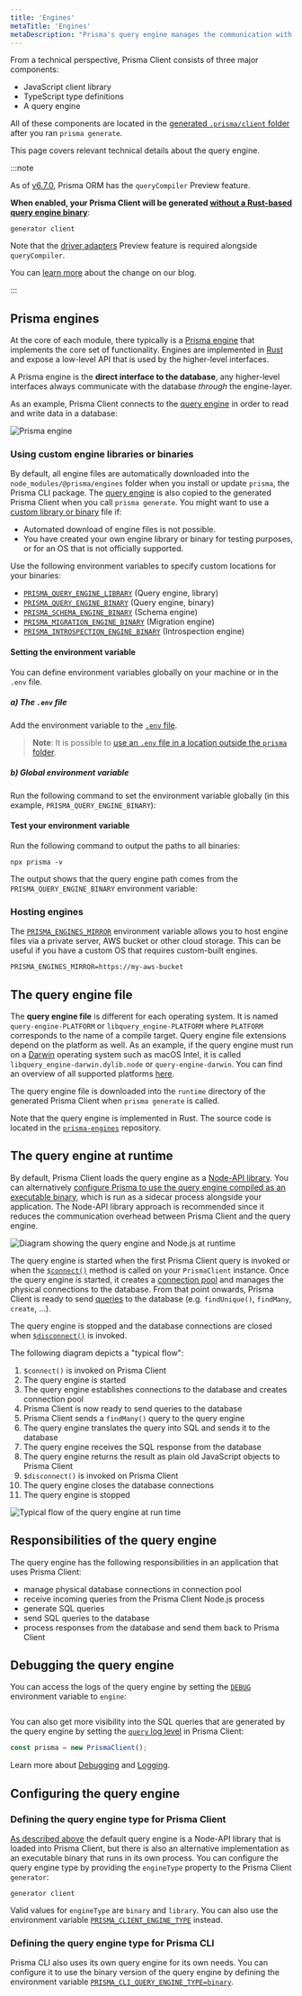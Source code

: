 ```yaml
---
title: 'Engines'
metaTitle: 'Engines'
metaDescription: "Prisma's query engine manages the communication with the database when using Prisma Client. Learn how it works on this page."
---
```


From a technical perspective, Prisma Client consists of three major components:

- JavaScript client library
- TypeScript type definitions
- A query engine

All of these components are located in the [generated `.prisma/client` folder](/orm/prisma-client/setup-and-configuration/generating-prisma-client#the-prismaclient-npm-package) after you ran `prisma generate`.

This page covers relevant technical details about the query engine.

:::note

As of [v6.7.0](https://pris.ly/release/6.7.0), Prisma ORM has the `queryCompiler` Preview feature.

**When enabled, your Prisma Client will be generated [without a Rust-based query engine binary](/orm/prisma-client/setup-and-configuration/no-rust-engine)**:

```prisma
generator client
```

Note that the [driver adapters](/orm/overview/databases/database-drivers#driver-adapters) Preview feature is required alongside `queryCompiler`.

You can [learn more](https://www.prisma.io/blog/rust-to-typescript-update-boosting-prisma-orm-performance) about the change on our blog.

:::

## Prisma engines

At the core of each module, there typically is a [Prisma engine](https://github.com/prisma/prisma-engines) that implements the core set of functionality. Engines are implemented in [Rust](https://www.rust-lang.org/) and expose a low-level API that is used by the higher-level interfaces.

A Prisma engine is the **direct interface to the database**, any higher-level interfaces always communicate with the database _through_ the engine-layer.

As an example, Prisma Client connects to the [query engine](/orm/more/under-the-hood/engines) in order to read and write data in a database:

![Prisma engine](./typical-flow-query-engine-at-runtime.png)

### Using custom engine libraries or binaries

By default, all engine files are automatically downloaded into the `node_modules/@prisma/engines` folder when you install or update `prisma`, the Prisma CLI package. The [query engine](/orm/more/under-the-hood/engines) is also copied to the generated Prisma Client when you call `prisma generate`.
You might want to use a [custom library or binary](https://github.com/prisma/prisma-engines) file if:

- Automated download of engine files is not possible.
- You have created your own engine library or binary for testing purposes, or for an OS that is not officially supported.

Use the following environment variables to specify custom locations for your binaries:

- [`PRISMA_QUERY_ENGINE_LIBRARY`](/orm/reference/environment-variables-reference#prisma_query_engine_library) (Query engine, library)
- [`PRISMA_QUERY_ENGINE_BINARY`](/orm/reference/environment-variables-reference#prisma_query_engine_binary) (Query engine, binary)
- [`PRISMA_SCHEMA_ENGINE_BINARY`](/orm/reference/environment-variables-reference#prisma_schema_engine_binary) (Schema engine)
- [`PRISMA_MIGRATION_ENGINE_BINARY`](/orm/reference/environment-variables-reference#prisma_migration_engine_binary) (Migration engine)
- [`PRISMA_INTROSPECTION_ENGINE_BINARY`](/orm/reference/environment-variables-reference#prisma_introspection_engine_binary) (Introspection engine)

#### Setting the environment variable

You can define environment variables globally on your machine or in the `.env` file.

##### a) The `.env` file

Add the environment variable to the [`.env` file](/orm/more/development-environment/environment-variables).

> **Note**: It is possible to [use an `.env` file in a location outside the `prisma` folder](/orm/more/development-environment/environment-variables).

##### b) Global environment variable

Run the following command to set the environment variable globally (in this example, `PRISMA_QUERY_ENGINE_BINARY`):

#### Test your environment variable

Run the following command to output the paths to all binaries:

```terminal
npx prisma -v
```

The output shows that the query engine path comes from the `PRISMA_QUERY_ENGINE_BINARY` environment variable:

### Hosting engines

The [`PRISMA_ENGINES_MIRROR`](/orm/reference/environment-variables-reference#prisma_engines_mirror) environment variable allows you to host engine files via a private server, AWS bucket or other cloud storage.
This can be useful if you have a custom OS that requires custom-built engines.

```terminal
PRISMA_ENGINES_MIRROR=https://my-aws-bucket
```

## The query engine file

The **query engine file** is different for each operating system. It is named `query-engine-PLATFORM` or `libquery_engine-PLATFORM` where `PLATFORM` corresponds to the name of a compile target. Query engine file extensions depend on the platform as well. As an example, if the query engine must run on a [Darwin](<https://en.wikipedia.org/wiki/Darwin_(operating_system)>) operating system such as macOS Intel, it is called `libquery_engine-darwin.dylib.node` or `query-engine-darwin`. You can find an overview of all supported platforms [here](/orm/reference/prisma-schema-reference#binarytargets-options).

The query engine file is downloaded into the `runtime` directory of the generated Prisma Client when `prisma generate` is called.

Note that the query engine is implemented in Rust. The source code is located in the [`prisma-engines`](https://github.com/prisma/prisma-engines/) repository.

## The query engine at runtime

By default, Prisma Client loads the query engine as a [Node-API library](https://nodejs.org/api/n-api.html). You can alternatively [configure Prisma to use the query engine compiled as an executable binary](#configuring-the-query-engine), which is run as a sidecar process alongside your application.
The Node-API library approach is recommended since it reduces the communication overhead between Prisma Client and the query engine.

![Diagram showing the query engine and Node.js at runtime](./query-engine-node-js-at-runtime.png)

The query engine is started when the first Prisma Client query is invoked or when the [`$connect()`](/orm/prisma-client/setup-and-configuration/databases-connections/connection-management) method is called on your `PrismaClient` instance. Once the query engine is started, it creates a [connection pool](/orm/prisma-client/setup-and-configuration/databases-connections/connection-pool) and manages the physical connections to the database. From that point onwards, Prisma Client is ready to send [queries](/orm/prisma-client/queries/crud) to the database (e.g. `findUnique()`, `findMany`, `create`, ...).

The query engine is stopped and the database connections are closed when [`$disconnect()`](/orm/prisma-client/setup-and-configuration/databases-connections/connection-management) is invoked.

The following diagram depicts a "typical flow":

1. `$connect()` is invoked on Prisma Client
1. The query engine is started
1. The query engine establishes connections to the database and creates connection pool
1. Prisma Client is now ready to send queries to the database
1. Prisma Client sends a `findMany()` query to the query engine
1. The query engine translates the query into SQL and sends it to the database
1. The query engine receives the SQL response from the database
1. The query engine returns the result as plain old JavaScript objects to Prisma Client
1. `$disconnect()` is invoked on Prisma Client
1. The query engine closes the database connections
1. The query engine is stopped

![Typical flow of the query engine at run time](./typical-flow-query-engine-at-runtime.png)

## Responsibilities of the query engine

The query engine has the following responsibilities in an application that uses Prisma Client:

- manage physical database connections in connection pool
- receive incoming queries from the Prisma Client Node.js process
- generate SQL queries
- send SQL queries to the database
- process responses from the database and send them back to Prisma Client

## Debugging the query engine

You can access the logs of the query engine by setting the [`DEBUG`](/orm/prisma-client/debugging-and-troubleshooting/debugging) environment variable to `engine`:

```terminal

```

You can also get more visibility into the SQL queries that are generated by the query engine by setting the [`query` log level](/orm/reference/prisma-client-reference#log-levels) in Prisma Client:

```ts showLineNumbers
const prisma = new PrismaClient();
```

Learn more about [Debugging](/orm/prisma-client/debugging-and-troubleshooting/debugging) and [Logging](/orm/prisma-client/observability-and-logging/logging).

## Configuring the query engine

### Defining the query engine type for Prisma Client

[As described above](#the-query-engine-at-runtime) the default query engine is a Node-API library that is loaded into Prisma Client, but there is also an alternative implementation as an executable binary that runs in its own process. You can configure the query engine type by providing the `engineType` property to the Prisma Client `generator`:

```prisma
generator client
```

Valid values for `engineType` are `binary` and `library`. You can also use the environment variable [`PRISMA_CLIENT_ENGINE_TYPE`](/orm/reference/environment-variables-reference#prisma_client_engine_type) instead.

### Defining the query engine type for Prisma CLI

Prisma CLI also uses its own query engine for its own needs. You can configure it to use the binary version of the query engine by defining the environment variable [`PRISMA_CLI_QUERY_ENGINE_TYPE=binary`](/orm/reference/environment-variables-reference#prisma_cli_query_engine_type).
